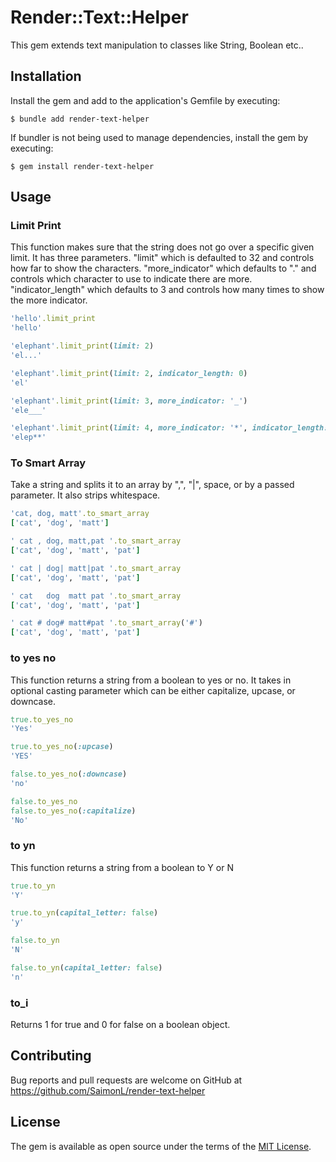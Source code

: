 # Render::Text::Helper

This gem extends text manipulation to classes like String, Boolean etc..

## Installation

Install the gem and add to the application's Gemfile by executing:

    $ bundle add render-text-helper

If bundler is not being used to manage dependencies, install the gem by executing:

    $ gem install render-text-helper

## Usage

### Limit Print

This function makes sure that the string does not go over a specific given limit.
It has three parameters. 
"limit" which is defaulted to 32 and controls how far to show the characters.
"more_indicator" which defaults to "." and controls which character to use to indicate there are more.
"indicator_length" which defaults to 3 and controls how many times to show the more indicator.

```ruby
'hello'.limit_print
'hello'

'elephant'.limit_print(limit: 2)
'el...'

'elephant'.limit_print(limit: 2, indicator_length: 0)
'el'

'elephant'.limit_print(limit: 3, more_indicator: '_')
'ele___'

'elephant'.limit_print(limit: 4, more_indicator: '*', indicator_length: 2)
'elep**'
```

### To Smart Array

Take a string and splits it to an array by ",", "|", space, or by a passed parameter.
It also strips whitespace.

```ruby
'cat, dog, matt'.to_smart_array
['cat', 'dog', 'matt']

' cat , dog, matt,pat '.to_smart_array
['cat', 'dog', 'matt', 'pat']

' cat | dog| matt|pat '.to_smart_array
['cat', 'dog', 'matt', 'pat']

' cat   dog  matt pat '.to_smart_array
['cat', 'dog', 'matt', 'pat']

' cat # dog# matt#pat '.to_smart_array('#')
['cat', 'dog', 'matt', 'pat']
```

### to yes no

This function returns a string from a boolean to yes or no.
It takes in optional casting parameter which can be either capitalize, upcase, or downcase.

```ruby
true.to_yes_no
'Yes'

true.to_yes_no(:upcase)
'YES'

false.to_yes_no(:downcase)
'no'

false.to_yes_no
false.to_yes_no(:capitalize)
'No'
```

### to yn

This function returns a string from a boolean to Y or N

```ruby
true.to_yn
'Y'

true.to_yn(capital_letter: false)
'y'

false.to_yn
'N'

false.to_yn(capital_letter: false)
'n'
```

### to_i

Returns 1 for true and 0 for false on a boolean object.

## Contributing

Bug reports and pull requests are welcome on GitHub at https://github.com/SaimonL/render-text-helper

## License

The gem is available as open source under the terms of the [MIT License](https://opensource.org/licenses/MIT).
